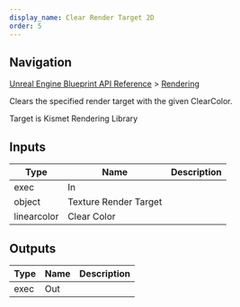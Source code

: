 ```yaml
---
display_name: Clear Render Target 2D
order: 5
---
```

## Navigation

[Unreal Engine Blueprint API Reference](https://dev.epicgames.com/documentation/en-us/unreal-engine/BlueprintAPI) > [Rendering](https://dev.epicgames.com/documentation/en-us/unreal-engine/BlueprintAPI/Rendering)

Clears the specified render target with the given ClearColor.

Target is Kismet Rendering Library

## Inputs

| Type | Name | Description |
| --- | --- | --- |
| exec | In |  |
| object | Texture Render Target |  |
| linearcolor | Clear Color |  |

## Outputs

| Type | Name | Description |
| --- | --- | --- |
| exec | Out |  |
